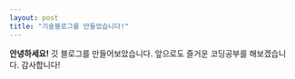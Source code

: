 ```yaml
---
layout: post
title: "기술블로그를 만들었습니다!"
---
```


**안녕하세요!** 깃 블로그를 만들어보았습니다.
앞으로도 즐거운 코딩공부를 해보겠습니다.
감사합니다!
